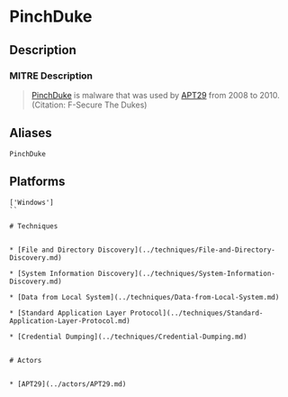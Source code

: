 
# PinchDuke

## Description

### MITRE Description

> [PinchDuke](https://attack.mitre.org/software/S0048) is malware that was used by [APT29](https://attack.mitre.org/groups/G0016) from 2008 to 2010. (Citation: F-Secure The Dukes)

## Aliases

```
PinchDuke
```

## Platforms

```
['Windows']
``

# Techniques


* [File and Directory Discovery](../techniques/File-and-Directory-Discovery.md)

* [System Information Discovery](../techniques/System-Information-Discovery.md)
    
* [Data from Local System](../techniques/Data-from-Local-System.md)
    
* [Standard Application Layer Protocol](../techniques/Standard-Application-Layer-Protocol.md)
    
* [Credential Dumping](../techniques/Credential-Dumping.md)
    

# Actors


* [APT29](../actors/APT29.md)

